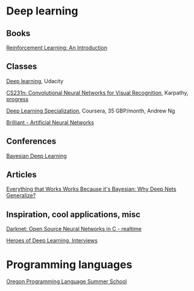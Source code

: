 # Deep learning

## Books

[Reinforcement Learning: An Introduction](http://incompleteideas.net/book/the-book-2nd.html)

## Classes

[Deep learning](https://classroom.udacity.com/courses/ud730), Udacity

[CS231n: Convolutional Neural Networks for Visual Recognition](http://cs231n.stanford.edu/), Karpathy, [progress](https://www.youtube.com/watch?v=_JB0AO7QxSA)

[Deep Learning Specialization](https://www.deeplearning.ai/), Coursera, 35 GBP/month, Andrew Ng

[Brilliant - Artificial Neural Networks](https://brilliant.org/courses/artificial-neural-networks/)

## Conferences

[Bayesian Deep Learning](http://bayesiandeeplearning.org/)

## Articles

[Everything that Works Works Because it's Bayesian: Why Deep Nets Generalize?](http://www.inference.vc/everything-that-works-works-because-its-bayesian-2/)

## Inspiration, cool applications, misc

[Darknet: Open Source Neural Networks in C - realtime](https://pjreddie.com/darknet/)

[Heroes of Deep Learning, Interviews](https://www.youtube.com/playlist?list=PLfsVAYSMwsksjfpy8P2t_I52mugGeA5gR)

# Programming languages

[Oregon Programming Language Summer School](https://www.cs.uoregon.edu/research/summerschool/archives.html)

